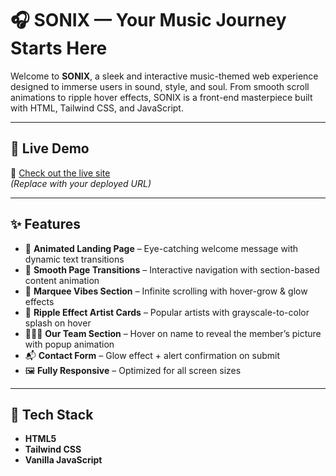 # 🎧 SONIX — Your Music Journey Starts Here

Welcome to **SONIX**, a sleek and interactive music-themed web experience designed to immerse users in sound, style, and soul. From smooth scroll animations to ripple hover effects, SONIX is a front-end masterpiece built with HTML, Tailwind CSS, and JavaScript.

---

## 🚀 Live Demo
🔗 [Check out the live site]((https://sonixapp.vercel.app/))  
*(Replace with your deployed URL)*

---

## ✨ Features

- 🎵 **Animated Landing Page** – Eye-catching welcome message with dynamic text transitions
- 💫 **Smooth Page Transitions** – Interactive navigation with section-based content animation
- 🎨 **Marquee Vibes Section** – Infinite scrolling with hover-grow & glow effects
- 🌊 **Ripple Effect Artist Cards** – Popular artists with grayscale-to-color splash on hover
- 🧑‍🤝‍🧑 **Our Team Section** – Hover on name to reveal the member’s picture with popup animation
- 📬 **Contact Form** – Glow effect + alert confirmation on submit
- 🖼️ **Fully Responsive** – Optimized for all screen sizes

---

## 🔧 Tech Stack

- **HTML5**
- **Tailwind CSS**
- **Vanilla JavaScript**
